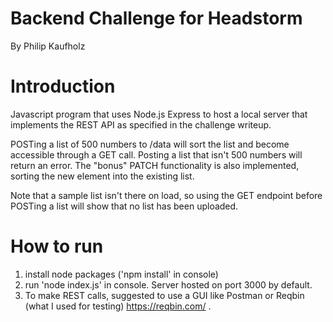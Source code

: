 # Backend Challenge for Headstorm

By Philip Kaufholz


# Introduction

Javascript program that uses Node.js Express to host a local server that implements the REST API as specified in the challenge writeup.

POSTing a list of 500 numbers to /data will sort the list and become accessible through a GET call. Posting a list that isn't 500 numbers will return an error. The "bonus" PATCH functionality is also implemented, sorting the new element into the existing list.

Note that a sample list isn't there on load, so using the GET endpoint before POSTing a list will show that no list has been uploaded.

# How to run

1. install node packages ('npm install' in console)
2. run 'node index.js' in console. Server hosted on port 3000 by default.
3. To make REST calls, suggested to use a GUI like Postman or Reqbin (what I used for testing) https://reqbin.com/ .

